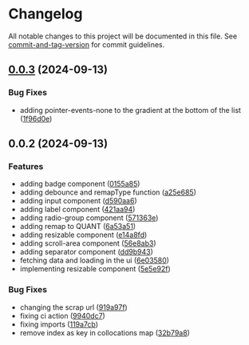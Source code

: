 # Changelog

All notable changes to this project will be documented in this file. See [commit-and-tag-version](https://github.com/absolute-version/commit-and-tag-version) for commit guidelines.

## [0.0.3](https://github.com/guivictorr/chrome-oxford-collocations-dictionary/compare/v0.0.2...v0.0.3) (2024-09-13)

### Bug Fixes

- adding pointer-events-none to the gradient at the bottom of the list ([1f96d0e](https://github.com/guivictorr/chrome-oxford-collocations-dictionary/commit/1f96d0ef3115e2ca97982dad958a80299c6d70db))

## 0.0.2 (2024-09-13)

### Features

- adding badge component ([0155a85](https://github.com/guivictorr/chrome-oxford-collocations-dictionary/commit/0155a856ee2004325015b8cf69b3f6d59e264062))
- adding debounce and remapType function ([a25e685](https://github.com/guivictorr/chrome-oxford-collocations-dictionary/commit/a25e685428d9f77e2093b43ec5854c4aee999cc2))
- adding input component ([d590aa6](https://github.com/guivictorr/chrome-oxford-collocations-dictionary/commit/d590aa6af4f26764595faf64c40a8bddddefc61b))
- adding label component ([421aa94](https://github.com/guivictorr/chrome-oxford-collocations-dictionary/commit/421aa943c094b74fb33b7e8b0982e1389f6b71b2))
- adding radio-group component ([571363e](https://github.com/guivictorr/chrome-oxford-collocations-dictionary/commit/571363e9fd3f7cf54d67505a8f8d75f94793793f))
- adding remap to QUANT ([6a53a51](https://github.com/guivictorr/chrome-oxford-collocations-dictionary/commit/6a53a5113801861ae3018703664bc497e68d54d3))
- adding resizable component ([e14a8fd](https://github.com/guivictorr/chrome-oxford-collocations-dictionary/commit/e14a8fd81138cc3b69f8d8258ba84c093c4383fc))
- adding scroll-area component ([56e8ab3](https://github.com/guivictorr/chrome-oxford-collocations-dictionary/commit/56e8ab361c0aed3257da69143ef99097a2085e05))
- adding separator component ([dd9b943](https://github.com/guivictorr/chrome-oxford-collocations-dictionary/commit/dd9b943e448671461c6b8b0dc783a1b9cefc229c))
- fetching data and loading in the ui ([6e03580](https://github.com/guivictorr/chrome-oxford-collocations-dictionary/commit/6e03580e64f16da1beb5af4ee5469cc3cd3106a2))
- implementing resizable component ([5e5e92f](https://github.com/guivictorr/chrome-oxford-collocations-dictionary/commit/5e5e92f1155451b78f4c5c65276cb5083680fb9a))

### Bug Fixes

- changing the scrap url ([919a97f](https://github.com/guivictorr/chrome-oxford-collocations-dictionary/commit/919a97fd6ac5238ab487386ab68d07024c939264))
- fixing ci action ([9940dc7](https://github.com/guivictorr/chrome-oxford-collocations-dictionary/commit/9940dc708e38ecc6b1b8c477277e851df5f7813f))
- fixing imports ([119a7cb](https://github.com/guivictorr/chrome-oxford-collocations-dictionary/commit/119a7cb7823c173fbaaf4b50d5fec86476f74106))
- remove index as key in collocations map ([32b79a8](https://github.com/guivictorr/chrome-oxford-collocations-dictionary/commit/32b79a802f9f5b44e83bd563e8eb45fd2266f788))
